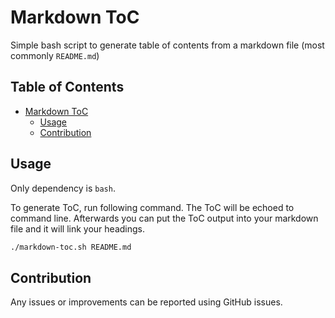 # Markdown ToC

Simple bash script to generate table of contents from a markdown file (most commonly `README.md`)

## Table of Contents

- [Markdown ToC](#markdown-toc)
  - [Usage](#usage)
  - [Contribution](#contribution)

## Usage

Only dependency is `bash`.

To generate ToC, run following command. The ToC will be echoed to command line. Afterwards you can put the ToC output into your markdown file and it will link your headings.

```bash
./markdown-toc.sh README.md
```

## Contribution

Any issues or improvements can be reported using GitHub issues.
